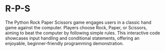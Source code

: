 # R-P-S
The Python Rock Paper Scissors game engages users in a classic hand game against the computer. Players choose Rock, Paper, or Scissors, aiming to beat the computer by following simple rules. This interactive code showcases input handling and conditional statements, offering an enjoyable, beginner-friendly programming demonstration.
